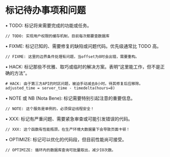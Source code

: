 <H1>标记待办事项和问题</H1>

•   TODO: 标记将来需要完成的功能或任务。
    
    // TODO: 实现用户权限的缓存机制，目前每次都要查数据库
    

•   FIXME: 标记已知的、需要修复的缺陷或问题代码。优先级通常比 TODO 高。
    
    // FIXME: 这里的边界条件处理有问题，当offset为0时会出错，需要重构。
    

•   HACK: 标记那些不优雅、取巧或临时的解决方案。表明“这里能工作，但不是正确的方法”。
    
    # HACK: 由于第三方API的时区问题，被迫手动减去8小时。待其修复后应移除。
    adjusted_time = server_time - timedelta(hours=8)
    

•   NOTE 或 NB (Nota Bene): 标记需要特别引起注意的重要信息。
    
    // NOTE: 这个服务是单例的，必须保证线程安全！
    

•   XXX: 标记有严重问题、需要紧急审查或可能引发错误的代码。
   
    // XXX: 这个函数有性能瓶颈，在生产环境大数据量下会导致页面卡顿！
    

•   OPTIMIZE: 标记可以优化的代码段，但目前性能尚可接受。
    
    // OPTIMIZE: 循环内的数据库查询可批量取出，减少IO次数。
    
